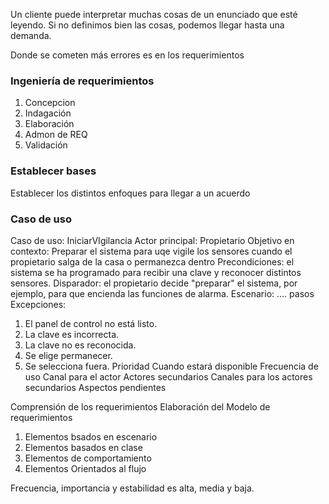 Un cliente puede interpretar muchas cosas de un enunciado que esté leyendo.
Si no definimos bien las cosas, podemos llegar hasta una demanda.

Donde se cometen más errores es en los requerimientos

### Ingeniería de requerimientos
1. Concepcion
2. Indagación
3. Elaboración
4. Admon de REQ
5. Validación

### Establecer bases
Establecer los distintos enfoques para llegar a un acuerdo


### Caso de uso
Caso de uso: IniciarVIgilancia
Actor principal: Propietario
Objetivo en contexto: Preparar el sistema para uqe vigile los sensores cuando el propietario salga de la casa o permanezca dentro
Precondiciones: el sistema se ha programado para recibir una clave y reconocer distintos sensores.
Disparador: el propietario decide "preparar" el sistema, por ejemplo, para que encienda las funciones de alarma.
Escenario:
.... pasos
Excepciones:
1. El panel de control no está listo.
2. La clave es incorrecta.
3. La clave no es reconocida.
4. Se elige permanecer.
5. Se selecciona fuera.
Prioridad
Cuando estará disponible
Frecuencia de uso
Canal para el actor
Actores secundarios
Canales para los actores secundarios
Aspectos pendientes

Comprensión de los requerimientos
Elaboración del Modelo de requerimientos
1) Elementos bsados en escenario
2) Elementos basados en clase
3) Elementos de comportamiento
4) Elementos Orientados al flujo


Frecuencia, importancia y estabilidad es alta, media y baja.